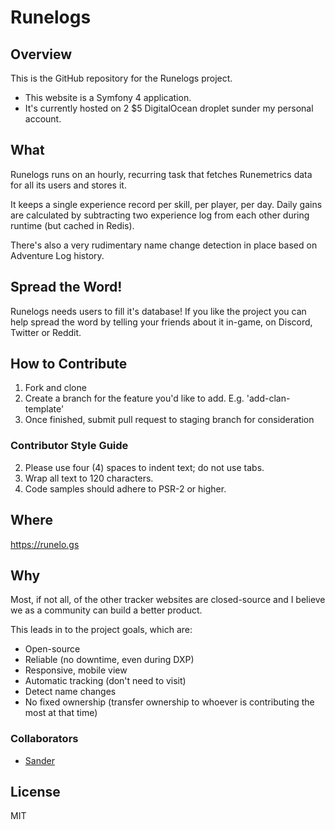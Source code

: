 # Runelogs

## Overview

This is the GitHub repository for the Runelogs project.

* This website is a Symfony 4 application.
* It's currently hosted on 2 $5 DigitalOcean droplet sunder my personal account.

## What

Runelogs runs on an hourly, recurring task that fetches Runemetrics data for all its users and stores it.

It keeps a single experience record per skill, per player, per day. Daily gains are calculated by subtracting two experience log from each other during runtime (but cached in Redis).

There's also a very rudimentary name change detection in place based on Adventure Log history.

## Spread the Word!

Runelogs needs users to fill it's database! If you like the project you can help spread the word by telling your friends about it in-game, on Discord, Twitter or Reddit.

## How to Contribute

1. Fork and clone
2. Create a branch for the feature you'd like to add. E.g. 'add-clan-template'
3. Once finished, submit pull request to staging branch for consideration

### Contributor Style Guide

2. Please use four (4) spaces to indent text; do not use tabs.
3. Wrap all text to 120 characters.
4. Code samples should adhere to PSR-2 or higher.

## Where

<https://runelo.gs>

## Why

Most, if not all, of the other tracker websites are closed-source and I believe we as a community can build a better product.

This leads in to the project goals, which are:
* Open-source
* Reliable (no downtime, even during DXP)
* Responsive, mobile view
* Automatic tracking (don't need to visit)
* Detect name changes
* No fixed ownership (transfer ownership to whoever is contributing the most at that time)

### Collaborators

* [Sander](https://twitter.com/dreadnip)

## License

MIT